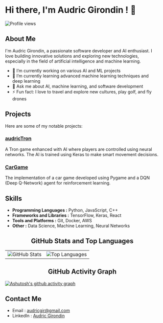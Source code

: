 # Hi there, I'm Audric Girondin ! 👋

![Profile views](https://komarev.com/ghpvc/?username=aaudric)

## About Me

I'm Audric Girondin, a passionate software developer and AI enthusiast. I love building innovative solutions and exploring new technologies, especially in the field of artificial intelligence and machine learning.

- 🔭 I’m currently working on various AI and ML projects
- 🌱 I’m currently learning advanced machine learning techniques and deep learning
- 💬 Ask me about AI, machine learning, and software development
- ⚡ Fun fact: I love to travel and explore new cultures, play golf, and fly drones

## Projects

Here are some of my notable projects:

### [audricTron](https://github.com/aaudric/audricTron)
A Tron game enhanced with AI where players are controlled using neural networks. The AI is trained using Keras to make smart movement decisions.

### [CarGame](https://github.com/aaudric/CarGame)
The implementation of a car game developed using Pygame and a DQN (Deep Q-Network) agent for reinforcement learning. 

## Skills

- **Programming Languages :** Python, JavaScript, C++
- **Frameworks and Libraries :** TensorFlow, Keras, React
- **Tools and Platforms :** Git, Docker, AWS
- **Other :** Data Science, Machine Learning, Neural Networks

<div align="center">

## GitHub Stats and Top Languages

<table>
  <tr>
    <td><img src="https://github-readme-stats.vercel.app/api?username=aaudric&show_icons=true&hide_border=true" alt="GitHub Stats"></td>
    <td><img src="https://github-readme-stats.vercel.app/api/top-langs/?username=aaudric&layout=compact" alt="Top Languages"></td>
  </tr>
</table>

## GitHub Activity Graph


</div>

[![Ashutosh's github activity graph](https://github-readme-activity-graph.vercel.app/graph?username=aaudric&theme=github-compact)](https://github.com/ashutosh00710/github-readme-activity-graph)
## Contact Me

- Email : [audricgir@gmail.com](mailto:audricgir@gmail.com)
- LinkedIn : [Audric Girondin](https://www.linkedin.com/in/audric-girondin/)
